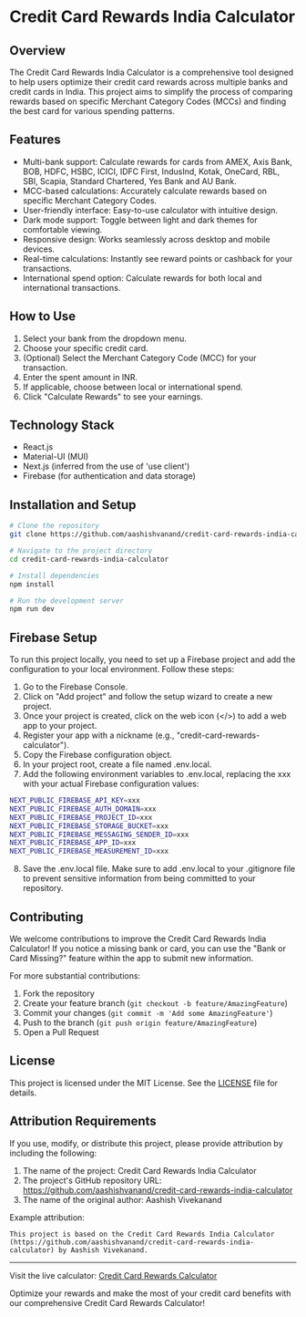 # Credit Card Rewards India Calculator

## Overview

The Credit Card Rewards India Calculator is a comprehensive tool designed to help users optimize their credit card rewards across multiple banks and credit cards in India. This project aims to simplify the process of comparing rewards based on specific Merchant Category Codes (MCCs) and finding the best card for various spending patterns.

## Features

- Multi-bank support: Calculate rewards for cards from AMEX, Axis Bank, BOB, HDFC, HSBC, ICICI, IDFC First, IndusInd, Kotak, OneCard, RBL, SBI, Scapia, Standard Chartered, Yes Bank and AU Bank.
- MCC-based calculations: Accurately calculate rewards based on specific Merchant Category Codes.
- User-friendly interface: Easy-to-use calculator with intuitive design.
- Dark mode support: Toggle between light and dark themes for comfortable viewing.
- Responsive design: Works seamlessly across desktop and mobile devices.
- Real-time calculations: Instantly see reward points or cashback for your transactions.
- International spend option: Calculate rewards for both local and international transactions.

## How to Use

1. Select your bank from the dropdown menu.
2. Choose your specific credit card.
3. (Optional) Select the Merchant Category Code (MCC) for your transaction.
4. Enter the spent amount in INR.
5. If applicable, choose between local or international spend.
6. Click "Calculate Rewards" to see your earnings.

## Technology Stack

- React.js
- Material-UI (MUI)
- Next.js (inferred from the use of 'use client')
- Firebase (for authentication and data storage)

## Installation and Setup

```bash
# Clone the repository
git clone https://github.com/aashishvanand/credit-card-rewards-india-calculator.git

# Navigate to the project directory
cd credit-card-rewards-india-calculator

# Install dependencies
npm install

# Run the development server
npm run dev
```

## Firebase Setup
To run this project locally, you need to set up a Firebase project and add the configuration to your local environment. Follow these steps:

1. Go to the Firebase Console.
2. Click on "Add project" and follow the setup wizard to create a new project.
3. Once your project is created, click on the web icon (</>) to add a web app to your project.
4. Register your app with a nickname (e.g., "credit-card-rewards-calculator").
5. Copy the Firebase configuration object.
6. In your project root, create a file named .env.local.
7. Add the following environment variables to .env.local, replacing the xxx with your actual Firebase configuration values:

```bash
NEXT_PUBLIC_FIREBASE_API_KEY=xxx
NEXT_PUBLIC_FIREBASE_AUTH_DOMAIN=xxx
NEXT_PUBLIC_FIREBASE_PROJECT_ID=xxx
NEXT_PUBLIC_FIREBASE_STORAGE_BUCKET=xxx
NEXT_PUBLIC_FIREBASE_MESSAGING_SENDER_ID=xxx
NEXT_PUBLIC_FIREBASE_APP_ID=xxx
NEXT_PUBLIC_FIREBASE_MEASUREMENT_ID=xxx
```

8. Save the .env.local file.
Make sure to add .env.local to your .gitignore file to prevent sensitive information from being committed to your repository.

## Contributing

We welcome contributions to improve the Credit Card Rewards India Calculator! If you notice a missing bank or card, you can use the "Bank or Card Missing?" feature within the app to submit new information.

For more substantial contributions:

1. Fork the repository
2. Create your feature branch (`git checkout -b feature/AmazingFeature`)
3. Commit your changes (`git commit -m 'Add some AmazingFeature'`)
4. Push to the branch (`git push origin feature/AmazingFeature`)
5. Open a Pull Request

## License

This project is licensed under the MIT License. See the [LICENSE](LICENSE) file for details.

## Attribution Requirements

If you use, modify, or distribute this project, please provide attribution by including the following:

1. The name of the project: Credit Card Rewards India Calculator
2. The project's GitHub repository URL: https://github.com/aashishvanand/credit-card-rewards-india-calculator
3. The name of the original author: Aashish Vivekanand

Example attribution:

```
This project is based on the Credit Card Rewards India Calculator (https://github.com/aashishvanand/credit-card-rewards-india-calculator) by Aashish Vivekanand.
```

---

Visit the live calculator: [Credit Card Rewards Calculator](https://ccrewards.aashishvanand.me/)

Optimize your rewards and make the most of your credit card benefits with our comprehensive Credit Card Rewards Calculator!
